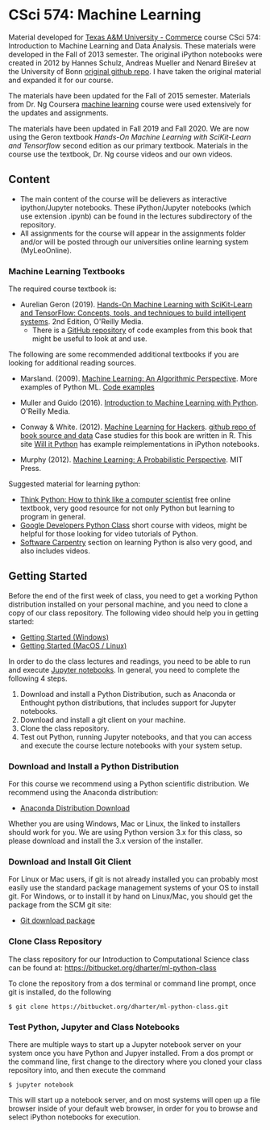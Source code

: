 # CSci 574: Machine Learning

Material developed for [Texas A&M University -
Commerce](http://tamuc.edu) course CSci 574: Introduction to Machine
Learning and Data Analysis.  These materials were developed in the
Fall of 2013 semester.  The original iPython notebooks were created in
2012 by Hannes Schulz, Andreas Mueller and Nenard Birešev at the
University of Bonn
[original github repo](https://github.com/amueller/tutorial_ml_gkbionics).
I have taken the original material and expanded it for our course.

The materials have been updated for the Fall of 2015 semester.  Materials
from Dr. Ng Coursera [machine learning](https://www.coursera.org/learn/machine-learning/home/welcome) course were used extensively for the updates and assignments.

The materials have been updated in Fall 2019 and Fall 2020.  We are now using
the Geron textbook *Hands-On Machine Learning with SciKit-Learn and Tensorflow*
second edition as our primary textbook.  Materials in the course use the
textbook, Dr. Ng course videos and our own videos.

## Content

- The main content of the course will be delievers as interactive
  ipython/Jupyter notebooks.  These iPython/Jupyter notebooks (which use extension .ipynb)
  can be found in the lectures subdirectory of the repository.
- All assignments for the course will appear in the assignments folder and/or will
  be posted through our universities online learning system (MyLeoOnline).


### Machine Learning Textbooks

The required course textbook is:

- Aurelian Geron (2019). [Hands-On Machine Learning with SciKit-Learn and TensorFlow: Concepts, tools, and techniques to build intelligent systems](https://www.oreilly.com/library/view/hands-on-machine-learning/9781492032632/). 2nd Edition, O'Reilly Media.
  - There is a [GitHub repository](https://github.com/ageron/handson-ml) of code examples from this book that
    might be useful to look at and use.

The following are some recommended additional textbooks if you are looking for
additional reading sources.  

- Marsland. (2009). [Machine Learning: An Algorithmic Perspective](http://www.amazon.com/Machine-Learning-Algorithmic-Perspective-Recognition/dp/1420067184/ref=sr_1_1?ie=UTF8&qid=1376624555&sr=8-1&keywords=machine+learning+an+algorithmic+perspective).
  More examples of Python ML.  [Code examples](http://seat.massey.ac.nz/personal/s.r.marsland/MLbook.html)

- Muller and Guido (2016). [Introduction to Machine Learning with Python](https://www.oreilly.com/library/view/introduction-to-machine/9781449369880/). O'Reilly Media.

- Conway & White. (2012).
  [Machine Learning for Hackers](http://www.amazon.com/Machine-Learning-Hackers-Drew-Conway/dp/1449303714/ref=sr_1_1?ie=UTF8&qid=1376624747&sr=8-1&keywords=machine+learning+for+hackers). [github repo of book source and data](https://github.com/johnmyleswhite/ML_for_Hackers)
  Case studies for this book are written in R.  This site
  [Will it Python](http://slendermeans.org/pages/will-it-python.html)
  has example reimplementations in iPython notebooks.

- Murphy (2012).  [Machine Learning: A Probabilistic Perspective](https://www.amazon.com/gp/product/0262018020/ref=as_li_tl?ie=UTF8&camp=1789&creative=9325&creativeASIN=0262018020&linkCode=as2&tag=petacrunch-20&linkId=a52c63d00ba9f01f29e1db95d6b4c171).
  MIT Press.


Suggested material for learning python:

- [Think Python: How to think like a computer scientist](http://www.greenteapress.com/thinkpython/) free online textbook, very good resource for not only Python but learning to program in general.
- [Google Developers Python Class](https://developers.google.com/edu/python/?hl=ru&csw=1) short course with videos, might be helpful for those looking for video tutorials of Python.
- [Software Carpentry](http://swcarpentry.github.io/python-novice-inflammation/) section on learning Python is also very good, and also includes videos.



## Getting Started

Before the end of the first week of class, you need to get a working
Python distribution installed on your personal machine, and you need
to clone a copy of our class repository.  The following video should
help you in getting started:

- [Getting Started (Windows)](http://derekharter.com/class/videos/jupyter-git-setup-250.webm)
- [Getting Started (MacOS / Linux)](http://derekharter.com/class/videos/jupyter-git-setup-250.webm)

In order to do the class lectures and readings, you need to be able to
run and execute [Jupyter notebooks]().
In general, you need to complete the following 4 steps.

1. Download and install a Python Distribution, such as Anaconda or
   Enthought python distributions, that includes support for Jupyter
   notebooks.
2. Download and install a git client on your machine.
3. Clone the class repository.
4. Test out Python, running Jupyter notebooks, and that you can access
   and execute the course lecture notebooks with your system setup.

### Download and Install a Python Distribution

For this course we recommend using a Python scientific distribution.
We recommend using the Anaconda distribution:

- [Anaconda Distribution Download](https://www.anaconda.com/products/individual)


Whether you are using Windows, Mac or Linux, the linked to installers
should work for you.  We are using Python version 3.x for this class,
so please download and install the 3.x version of the installer.

### Download and Install Git Client

For Linux or Mac users, if git is not already installed you can probably
most easily use the standard package management systems of your OS to
install git.  For Windows, or to install it by hand on Linux/Mac, you
should get the package from the SCM git site:

- [Git download package](https://git-scm.com/downloads)

### Clone Class Repository

The class repository for our Introduction to Computational Science class
can be found at: https://bitbucket.org/dharter/ml-python-class

To clone the repository from a dos terminal or command line prompt, once
git is installed, do the following

    $ git clone https://bitbucket.org/dharter/ml-python-class.git


### Test Python, Jupyter and Class Notebooks

There are multiple ways to start up a Jupyter notebook server on your
system once you have Python and Jupyer installed.  From a dos prompt
or the command line, first change to the directory where you cloned
your class repository into, and then execute the command

    $ jupyter notebook

This will start up a notebook server, and on most systems will open
up a file browser inside of your default web browser, in order for
you to browse and select iPython notebooks for execution.
